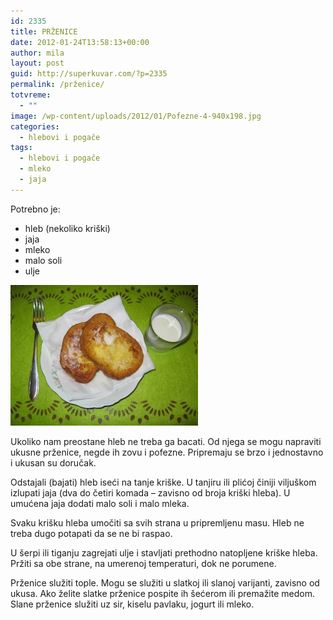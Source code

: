 ```yaml
---
id: 2335
title: PRŽENICE
date: 2012-01-24T13:58:13+00:00
author: mila
layout: post
guid: http://superkuvar.com/?p=2335
permalink: /prženice/
totvreme:
  - ""
image: /wp-content/uploads/2012/01/Pofezne-4-940x198.jpg
categories:
  - hlebovi i pogače
tags:
  - hlebovi i pogače
  - mleko
  - jaja
---
```

Potrebno je:

  * hleb (nekoliko kriški)
  * jaja
  * mleko
  * malo soli
  * ulje

<img class="alignnone size-medium wp-image-2336" title="Pofezne (4)" src="/wp-content/uploads/2012/01/Pofezne-4-300x225.jpg" alt="" width="300" height="225" /> 

Ukoliko nam preostane hleb ne treba ga bacati. Od njega se mogu napraviti ukusne prženice, negde ih zovu i pofezne. Pripremaju se brzo i jednostavno i ukusan su doručak.

Odstajali (bajati) hleb iseći na tanje kriške. U tanjiru ili plićoj činiji viljuškom izlupati jaja (dva do četiri komada – zavisno od broja kriški hleba). U umućena jaja dodati malo soli i malo mleka.

Svaku krišku hleba umočiti sa svih strana u pripremljenu masu. Hleb ne treba dugo potapati da se ne bi raspao.

U šerpi ili tiganju zagrejati ulje i stavljati prethodno natopljene kriške hleba. Pržiti sa obe strane, na umerenoj temperaturi, dok ne porumene.

Prženice služiti tople. Mogu se služiti u slatkoj ili slanoj varijanti, zavisno od ukusa. Ako želite slatke prženice pospite ih šećerom ili premažite medom. Slane prženice služiti uz sir, kiselu pavlaku, jogurt ili mleko.